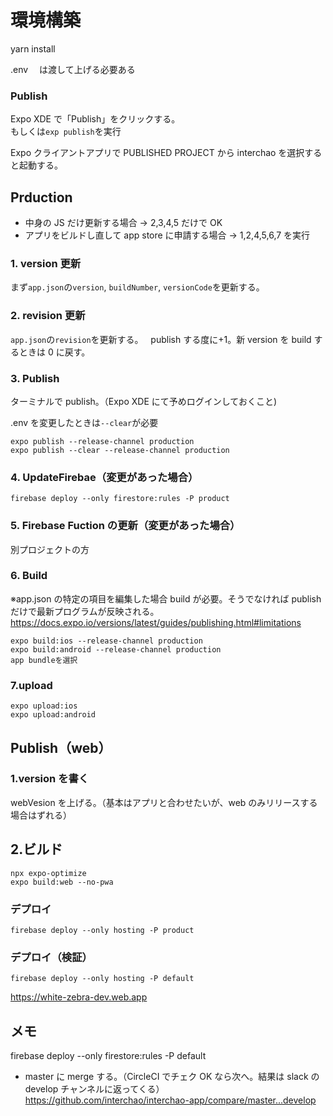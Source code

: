 # 環境構築

yarn install

.env 　は渡して上げる必要ある

### Publish

Expo XDE で「Publish」をクリックする。  
もしくは`exp publish`を実行

Expo クライアントアプリで PUBLISHED PROJECT から interchao を選択すると起動する。

## Prduction

- 中身の JS だけ更新する場合 → 2,3,4,5 だけで OK
- アプリをビルドし直して app store に申請する場合 → 1,2,4,5,6,7 を実行

### 1. version 更新

まず`app.json`の`version`, `buildNumber`, `versionCode`を更新する。

### 2. revision 更新

`app.json`の`revision`を更新する。  
publish する度に+1。新 version を build するときは 0 に戻す。

### 3. Publish

ターミナルで publish。（Expo XDE にて予めログインしておくこと)

.env を変更したときは`--clear`が必要

```
expo publish --release-channel production
expo publish --clear --release-channel production
```

### 4. UpdateFirebae（変更があった場合）

```
firebase deploy --only firestore:rules -P product
```

### 5. Firebase Fuction の更新（変更があった場合）

別プロジェクトの方

### 6. Build

※app.json の特定の項目を編集した場合 build が必要。そうでなければ publish だけで最新プログラムが反映される。
https://docs.expo.io/versions/latest/guides/publishing.html#limitations

```
expo build:ios --release-channel production
expo build:android --release-channel production
app bundleを選択
```

### 7.upload

```
expo upload:ios
expo upload:android
```

## Publish（web）

### 1.version を書く

webVesion を上げる。（基本はアプリと合わせたいが、web のみリリースする場合はずれる）

## 2.ビルド

```
npx expo-optimize
expo build:web --no-pwa
```

### デプロイ

```
firebase deploy --only hosting -P product
```

### デプロイ（検証）

```
firebase deploy --only hosting -P default
```

https://white-zebra-dev.web.app

## メモ

firebase deploy --only firestore:rules -P default

- master に merge する。（CircleCI でチェク OK なら次へ。結果は slack の develop チャンネルに返ってくる）
  https://github.com/interchao/interchao-app/compare/master...develop
